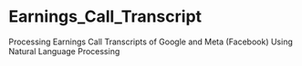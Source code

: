 # Earnings_Call_Transcript
Processing Earnings Call Transcripts of Google and Meta (Facebook) Using Natural Language Processing
